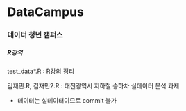 # DataCampus


### 데이터 청년 캠퍼스 


##### R강의
test_data*.R : R강의 정리

김재민.R, 김재민2.R : 대전광역시 지하철 승하차 실데이터 분석 과제



* 데이터는 실데이터이므로 commit 불가

